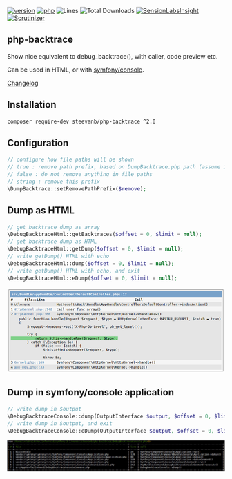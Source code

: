 [![version](https://img.shields.io/badge/version-2.0.0-green.svg)](https://github.com/steevanb/php-backtrace/tree/2.0.0)
[![php](https://img.shields.io/badge/php->=5.4-blue.svg)](http://php.net)
![Lines](https://img.shields.io/badge/code%20lines-509-green.svg)
![Total Downloads](https://poser.pugx.org/steevanb/php-backtrace/downloads)
[![SensionLabsInsight](https://img.shields.io/badge/SensionLabsInsight-platinum-brightgreen.svg)](https://insight.sensiolabs.com/projects/2b6dd6a0-ef48-4b5b-ba13-e825e0841be3/analyses/12)
[![Scrutinizer](https://scrutinizer-ci.com/g/steevanb/php-backtrace/badges/quality-score.png?b=master)](https://scrutinizer-ci.com/g/steevanb/php-backtrace/)

php-backtrace
-------------

Show nice equivalent to debug_backtrace(), with caller, code preview etc.

Can be used in HTML, or with [symfony/console](https://github.com/symfony/console).

[Changelog](changelog.md)

Installation
------------

```bash
composer require-dev steevanb/php-backtrace ^2.0
```

Configuration
-------------

```php
// configure how file paths will be shown
// true : remove path prefix, based on DumpBacktrace.php path (assume it is in vendor/ dir)
// false : do not remove anything in file paths
// string : remove this prefix
\DumpBacktrace::setRemovePathPrefix($remove);
```

Dump as HTML
------------

```php
// get backtrace dump as array
\DebugBacktraceHtml::getBacktraces($offset = 0, $limit = null);
// get backtrace dump as HTML
\DebugBacktraceHtml::getDump($offset = 0, $limit = null);
// write getDump() HTML with echo
\DebugBacktraceHtml::dump($offset = 0, $limit = null);
// write getDump() HTML with echo, and exit
\DebugBacktraceHtml::eDump($offset = 0, $limit = null);
```
![HTML backtrace](backtrace_html.png)

Dump in symfony/console application
-----------------------------------

```php
// write dump in $output
\DebugBacktraceConsole::dump(OutputInterface $output, $offset = 0, $limit = null);
// write dump in $output, and exit
\DebugBacktraceConsole::eDump(OutputInterface $output, $offset = 0, $limit = null);
```
![Console backtrace](backtrace_console.jpg)
